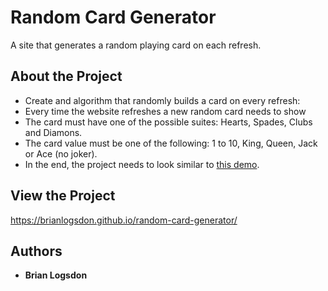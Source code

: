   # Random Card Generator

A site that generates a random playing card on each refresh.
## About the Project
* Create and algorithm that randomly builds a card on every refresh:
* Every time the website refreshes a new random card needs to show
* The card must have one of the possible suites: Hearts, Spades, Clubs and Diamons.
* The card value must be one of the following: 1 to 10, King, Queen, Jack or Ace (no joker).
* In the end, the project needs to look similar to [this demo](https://projects.breatheco.de/json?slug=random-card&preview).
## View the Project


https://brianlogsdon.github.io/random-card-generator/

## Authors

* **Brian Logsdon**
